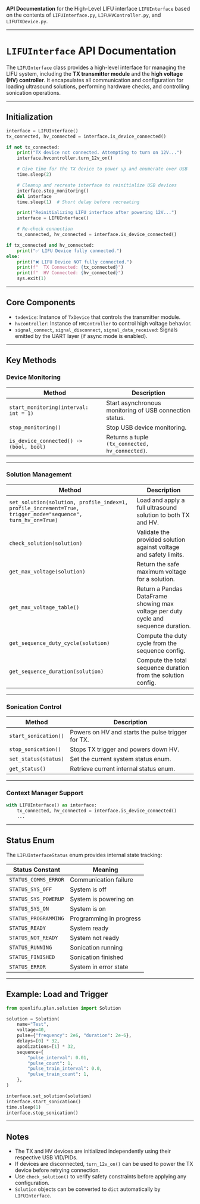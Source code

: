 **API Documentation** for the High-Level LIFU interface `LIFUInterface` based on
the contents of `LIFUInterface.py`, `LIFUHVController.py`, and
`LIFUTXDevice.py`.

---

# `LIFUInterface` API Documentation

The `LIFUInterface` class provides a high-level interface for managing the LIFU
system, including the **TX transmitter module** and the **high voltage (HV)
controller**. It encapsulates all communication and configuration for loading
ultrasound solutions, performing hardware checks, and controlling sonication
operations.

---

## Initialization

```python
interface = LIFUInterface()
tx_connected, hv_connected = interface.is_device_connected()

if not tx_connected:
    print("TX device not connected. Attempting to turn on 12V...")
    interface.hvcontroller.turn_12v_on()

    # Give time for the TX device to power up and enumerate over USB
    time.sleep(2)

    # Cleanup and recreate interface to reinitialize USB devices
    interface.stop_monitoring()
    del interface
    time.sleep(1)  # Short delay before recreating

    print("Reinitializing LIFU interface after powering 12V...")
    interface = LIFUInterface()

    # Re-check connection
    tx_connected, hv_connected = interface.is_device_connected()

if tx_connected and hv_connected:
    print("✅ LIFU Device fully connected.")
else:
    print("❌ LIFU Device NOT fully connected.")
    print(f"  TX Connected: {tx_connected}")
    print(f"  HV Connected: {hv_connected}")
    sys.exit(1)
```

---

## Core Components

- `txdevice`: Instance of `TxDevice` that controls the transmitter module.
- `hvcontroller`: Instance of `HVController` to control high voltage behavior.
- `signal_connect`, `signal_disconnect`, `signal_data_received`: Signals emitted
  by the UART layer (if async mode is enabled).

---

## Key Methods

### Device Monitoring

| Method                                  | Description                                             |
| --------------------------------------- | ------------------------------------------------------- |
| `start_monitoring(interval: int = 1)`   | Start asynchronous monitoring of USB connection status. |
| `stop_monitoring()`                     | Stop USB device monitoring.                             |
| `is_device_connected() -> (bool, bool)` | Returns a tuple `(tx_connected, hv_connected)`.         |

---

### Solution Management

| Method                                                                                                      | Description                                                                         |
| ----------------------------------------------------------------------------------------------------------- | ----------------------------------------------------------------------------------- |
| `set_solution(solution, profile_index=1, profile_increment=True, trigger_mode="sequence", turn_hv_on=True)` | Load and apply a full ultrasound solution to both TX and HV.                        |
| `check_solution(solution)`                                                                                  | Validate the provided solution against voltage and safety limits.                   |
| `get_max_voltage(solution)`                                                                                 | Return the safe maximum voltage for a solution.                                     |
| `get_max_voltage_table()`                                                                                   | Return a Pandas DataFrame showing max voltage per duty cycle and sequence duration. |
| `get_sequence_duty_cycle(solution)`                                                                         | Compute the duty cycle from the sequence config.                                    |
| `get_sequence_duration(solution)`                                                                           | Compute the total sequence duration from the solution config.                       |

---

### Sonication Control

| Method               | Description                                       |
| -------------------- | ------------------------------------------------- |
| `start_sonication()` | Powers on HV and starts the pulse trigger for TX. |
| `stop_sonication()`  | Stops TX trigger and powers down HV.              |
| `set_status(status)` | Set the current system status enum.               |
| `get_status()`       | Retrieve current internal status enum.            |

---

### Context Manager Support

```python
with LIFUInterface() as interface:
    tx_connected, hv_connected = interface.is_device_connected()
    ...
```

---

## Status Enum

The `LIFUInterfaceStatus` enum provides internal state tracking:

| Status Constant      | Meaning                 |
| -------------------- | ----------------------- |
| `STATUS_COMMS_ERROR` | Communication failure   |
| `STATUS_SYS_OFF`     | System is off           |
| `STATUS_SYS_POWERUP` | System is powering on   |
| `STATUS_SYS_ON`      | System is on            |
| `STATUS_PROGRAMMING` | Programming in progress |
| `STATUS_READY`       | System ready            |
| `STATUS_NOT_READY`   | System not ready        |
| `STATUS_RUNNING`     | Sonication running      |
| `STATUS_FINISHED`    | Sonication finished     |
| `STATUS_ERROR`       | System in error state   |

---

## Example: Load and Trigger

```python
from openlifu.plan.solution import Solution

solution = Solution(
    name="Test",
    voltage=40,
    pulse={"frequency": 2e6, "duration": 2e-6},
    delays=[0] * 32,
    apodizations=[1] * 32,
    sequence={
        "pulse_interval": 0.01,
        "pulse_count": 1,
        "pulse_train_interval": 0.0,
        "pulse_train_count": 1,
    },
)

interface.set_solution(solution)
interface.start_sonication()
time.sleep(1)
interface.stop_sonication()
```

---

## Notes

- The TX and HV devices are initialized independently using their respective USB
  VID/PIDs.
- If devices are disconnected, `turn_12v_on()` can be used to power the TX
  device before retrying connection.
- Use `check_solution()` to verify safety constraints before applying any
  configuration.
- `Solution` objects can be converted to `dict` automatically by
  `LIFUInterface`.

